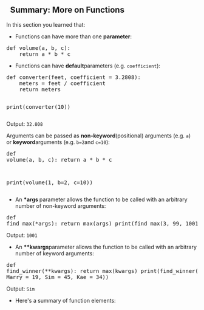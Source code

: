  <h2>
    &nbsp;
    Summary: More on Functions
</h2>

  <!-- Attachment Blocks -->

  <div
    class='lecture-attachment lecture-attachment-type-text'
    id="lecture-attachment-23038960"
  >
    <div class="attachment-data"></div>
  </div>
 
<div class="lecture-text-container">
<p><p>In this section you learned that:</p><ul><li>Functions can have more than one&#xA0;<strong>parameter</strong>:</li></ul><pre class="ql-syntax" spellcheck="false">def volume(a, b, c):
    return a&#xA0;*&#xA0;b *&#xA0;c
</pre><ul><li>Functions can have&#xA0;<strong>default</strong>parameters (e.g.&#xA0;<code>coefficient</code>):</li></ul><pre class="ql-syntax" spellcheck="false">def converter(feet, coefficient = 3.2808):
    meters = feet / coefficient
    return meters

print(converter(10))
</pre><p>Output:&#xA0;<code>32.808</code></p><p>Arguments can be passed as&#xA0;<strong>non-keyword</strong>(positional) arguments (e.g.&#xA0;<code>a</code>) or&#xA0;<strong>keyword</strong>arguments (e.g.&#xA0;<code>b=2</code>and&#xA0;<code>c=10</code>):</p><pre class="ql-syntax" spellcheck="false">def volume(a, b, c):
    return a * b * c

print(volume(1, b=2, c=10))
</pre><ul><li>An&#xA0;<strong>*args&#xA0;</strong>parameter allows the&#xA0;function to be called with an arbitrary number of non-keyword arguments:</li></ul><pre class="ql-syntax" spellcheck="false">def find_max(*args):
    return max(args)
print(find_max(3, 99, 1001, 2, 8))
</pre><p>Output:&#xA0;<code>1001</code></p><ul><li>An&#xA0;<strong>**kwargs</strong>parameter allows the function to be called with an arbitrary number of keyword arguments:</li></ul><pre class="ql-syntax" spellcheck="false">def find_winner(**kwargs):
    return max(kwargs)
print(find_winner(Andy = 17, Marry = 19, Sim = 45, Kae = 34))
</pre><p>Output:&#xA0;<code>Sim</code></p><ul><li>Here&apos;s a summary of function elements:</li></ul><p></p>
</div>
